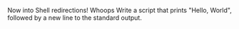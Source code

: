 Now into Shell redirections! Whoops
Write a script that prints "Hello, World", followed by a new line to the standard output.
